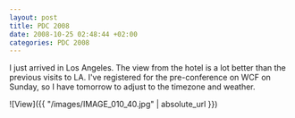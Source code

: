 ```yaml
---
layout: post
title: PDC 2008
date: 2008-10-25 02:48:44 +02:00
categories: PDC 2008
---
```

<P>I just arrived in Los Angeles. The view from the hotel is a lot better than the previous visits to LA. I've registered for the pre-conference on WCF on Sunday, so I have tomorrow to adjust to the timezone and weather.</P>
![View]({{ "/images/IMAGE_010_40.jpg" | absolute_url }})
